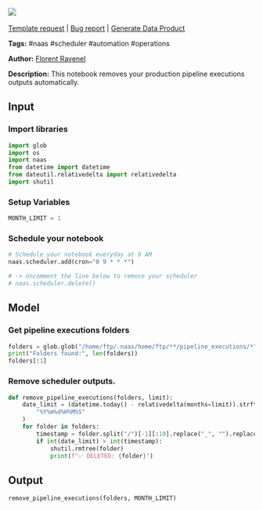 <a href="https://app.naas.ai/user-redirect/naas/downloader?url=https://raw.githubusercontent.com/jupyter-naas/awesome-notebooks/master/Naas/Naas_Remove_Pipeline_Executions_Outputs.ipynb" target="_parent"><img src="https://naasai-public.s3.eu-west-3.amazonaws.com/Open_in_Naas_Lab.svg"/></a><br><br><a href="https://github.com/jupyter-naas/awesome-notebooks/issues/new?assignees=&labels=&template=template-request.md&title=Tool+-+Action+of+the+notebook+">Template request</a> | <a href="https://github.com/jupyter-naas/awesome-notebooks/issues/new?assignees=&labels=bug&template=bug_report.md&title=Naas+-+Remove+Pipeline+Executions+Outputs:+Error+short+description">Bug report</a> | <a href="https://app.naas.ai/user-redirect/naas/downloader?url=https://raw.githubusercontent.com/jupyter-naas/awesome-notebooks/master/Naas/Naas_Start_data_product.ipynb" target="_parent">Generate Data Product</a>

**Tags:** #naas #scheduler #automation #operations

**Author:** [Florent Ravenel](https://www.linkedin.com/in/ACoAABCNSioBW3YZHc2lBHVG0E_TXYWitQkmwog/)

**Description:** This notebook removes your production pipeline executions outputs automatically.

## Input

### Import libraries


```python
import glob
import os
import naas
from datetime import datetime
from dateutil.relativedelta import relativedelta
import shutil
```

### Setup Variables


```python
MONTH_LIMIT = 1
```

### Schedule your notebook


```python
# Schedule your notebook everyday at 9 AM
naas.scheduler.add(cron="0 9 * * *")

# -> Uncomment the line below to remove your scheduler
# naas.scheduler.delete()
```

## Model

### Get pipeline executions folders


```python
folders = glob.glob("/home/ftp/.naas/home/ftp/**/pipeline_executions/*", recursive=True)
print("Folders found:", len(folders))
folders[:1]
```

### Remove scheduler outputs.


```python
def remove_pipeline_executions(folders, limit):
    date_limit = (datetime.today() - relativedelta(months=limit)).strftime(
        "%Y%m%d%H%M%S"
    )
    for folder in folders:
        timestamp = folder.split("/")[-1][:19].replace("_", "").replace("-", "")
        if int(date_limit) > int(timestamp):
            shutil.rmtree(folder)
            print(f"✅ DELETED: {folder}")
```

## Output


```python
remove_pipeline_executions(folders, MONTH_LIMIT)
```
